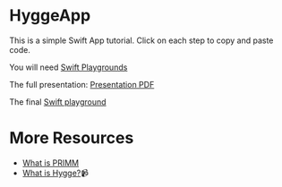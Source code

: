 # HyggeApp
This is a simple Swift App tutorial. 
Click on each step to copy and paste code.

You will need [Swift Playgrounds](https://www.apple.com/swift/playgrounds/) 

The full presentation: [Presentation PDF](https://github.com/jamesabela/HyggeApp/raw/main/Beginners%20Guide%20to%20Creating%20Your%20First%20App.pdf)

The final [Swift playground](https://github.com/jamesabela/HyggeApp/blob/main/5%20Three%20Good%20Things%20Tidied.swiftpm.zip?raw=true)

# More Resources
* [What is PRIMM](https://www.futurelearn.com/info/courses/secondary-programming-pedagogy/0/steps/68416)
* [What is Hygge?](https://www.youtube.com/watch?v=qHbOYklJZl4)📹
